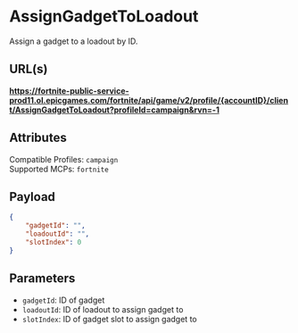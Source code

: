 # AssignGadgetToLoadout
Assign a gadget to a loadout by ID.

## URL(s)
**https://fortnite-public-service-prod11.ol.epicgames.com/fortnite/api/game/v2/profile/{accountID}/client/AssignGadgetToLoadout?profileId=campaign&rvn=-1**

## Attributes
Compatible Profiles: `campaign`  
Supported MCPs: `fortnite`

## Payload
```json
{
    "gadgetId": "",
    "loadoutId": "",
    "slotIndex": 0
}
```

## Parameters
- `gadgetId`: ID of gadget
- `loadoutId`: ID of loadout to assign gadget to
- `slotIndex`: ID of gadget slot to assign gadget to

